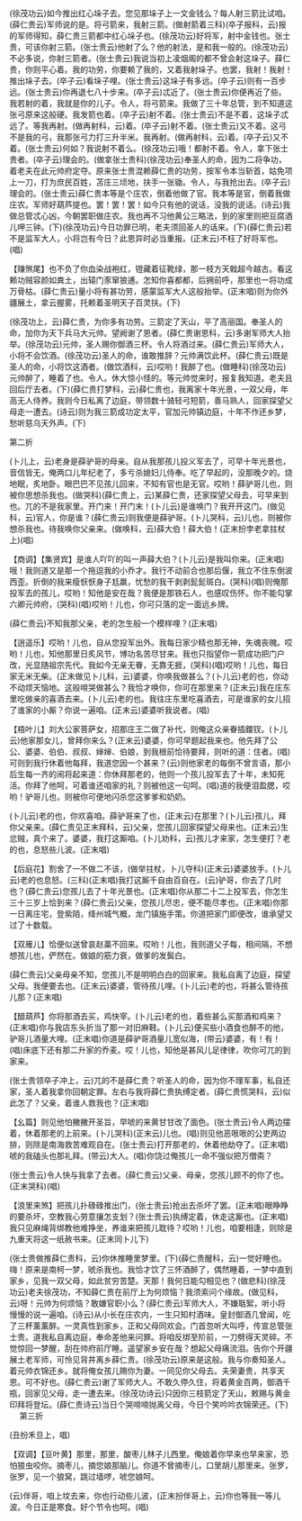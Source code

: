 <!-- { "loadSidebar": true } -->
(徐茂功云)如今推出红心垛子去。您见那垛子上一文金钱么？每人射三箭比试咱。(薛仁贵云)军师说的是。将弓箭来，我射三箭。(做射箭着三科)(卒子报科，云)报的军师得知，薛仁贵三箭都中红心垛子也。(徐茂功云)好将军，射中金钱也。张士贵，可该你射三箭。(张士贵云)他射了么？他的射法，是和我一般的。(徐茂功云)不必多说，你射三箭者。(张士贵云)我说当初上凌烟阁的都不曾会射这垛子。薛仁贵，你则平心着。我的功劳，你要赖了我的，又着我射垛子。也罢，我射！我射！推出垛子去。(卒子云)看垛子哩。(张士贵云)这垛子有多远。(卒子云)则有一百步远。(张士贵云)你再退七八十步来。(卒子云)忒近了。(张士贵云)你便再近了些。我若射的着，我就是你的儿子。令人，将弓箭来。我做了三十年总管，到不知道这张弓原来这般硬。我发箭也着。(卒子云)射不着。(张士贵云)不是不着，这垛子忒远了。等我再射。(做再射科，云)着。(卒子云)射不着。(张士贵云)又不着。这弓不是我的弓，我那张弓力打三升半米。我再射。(做再射科，云)着。(卒子云)又不着。(张士贵云)何如？我说射不着么。(徐茂功云)哦！都射不着。令人，拿下张士贵者。(卒子云)理会的。(做拿张士贵科)(徐茂功云)奉圣人的命，因为二将争功，着老夫在此元帅府定夺。原来张士贵混赖薛仁贵的功劳，按军令本当斩首，姑免项上一刀，打为庶民百姓，苫庄三顷地，扶手一张锄。令人，与我抢出去。(卒子云)理会的。(张士贵云)薛仁贵本等是个庄农，倒着他做了官。我本等是官，倒着我做庄农。军师好葫芦提也。罢！罢！罢！如今只有他的说话，没我的说话。(诗云)我做总管忒心凶，今朝罢职做庄农。我也再不习他黄公三略法，到的家里则把豆腐酒儿呷三钟。(下)(徐茂功云)今日功罪已明，老夫须回圣人的话来。(下)(薛仁贵云)若不是监军大人，小将岂有今日？此恩异时必当重报。(正末云)不枉了好将军也。(唱)

【赚煞尾】也不负了你血染战袍红，镫藏着征靴绿，那一枝方天戟超今越古。看这赖功贼容颜如粪土，出辕门豕窜狼逋。怎知你喜都都，后拥前呼，那里也一将功成万骨枯。(薛仁贵云)量小将有甚功劳，感蒙监军大人这般抬举。(正末唱)则为你外疆展土，拿云握雾，托赖着圣明天子百灵扶。(下)

(徐茂功上，云)薛仁贵，为你多有功劳。三箭定了天山，平了高丽国。奉圣人的命，加你为天下兵马大元帅。望阙谢了恩者。(薛仁贵谢恩科，云)多谢军师大人抬举。(徐茂功云)元帅，圣人赐你御酒三杯。令人将酒过来。(薛仁贵云)军师大人，小将不会饮酒。(徐茂功云)圣人的命，谁敢推辞？元帅满饮此杯。(薛仁贵云)既是圣人的命，小将饮这酒者。(做饮酒科，云)哎哟！我醉了也。(做睡科)(徐茂功云)元帅醉了，睡着了也。令人。休大惊小怪的。等元帅觉来时，报复我知道。老夫且回后厅去者。(下)(薛仁贵打梦科，云)薛仁贵也，我离家十年光景，一双父母，年高无人侍养。我则今日私离了边庭，带领数十骑轻弓短箭，善马熟人，回家探望父母走一遭去。(诗云)则为我三箭成功定太平，官加元帅镇边庭，十年不作还乡梦，愁听慈乌天外声。(下)

第二折

(卜儿上，云)老身是薛驴哥的母亲。自从我那孩儿投义军去了，可早十年光景也，音信皆无，俺两口儿年纪老了，多亏杀媳妇儿侍奉。吃了早起的，没那晚夕的。烧地眠，炙地卧。眼巴巴不见孩儿回来，不知有官也是无官。哎哟！薛驴哥儿也，则被你思想杀我也。(做哭科)(薛仁贵上，云)某薛仁贵，还家探望父母去，可早来到也。兀的不是我家里。开门来！开门末！(卜儿云)是谁唤门？我开开这门。(做见科，云)官人，你是谁？(薛仁贵云)则我便是薛驴哥。(卜儿哭科，云)儿也，则被你想杀我也。待我唤你父亲来。(做唤科，云)薛大伯！薛大伯！(正末扮孛老拿拄杖上)(唱)

【商调】【集贤宾】是谁人吖吖的叫一声薛大伯？(卜儿云)是我叫你来。(正末唱)哦！我则道又是那一个拖逗我的小乔才。我行不动前合也那后偃，我立不住东倒波西歪。折倒的我来瘦恹恹身子尪羸，忧愁的我干剥剥髭髭斑白。(哭科)(唱)则俺那投军去的孩儿，哎哟！知他是安在哉？我便是那铁石人，也感叹伤怀。你不能勾掌六卿元帅府，(哭科)(唱)哎哟！儿也，你可只落的定一面远乡牌。

(薛仁贵云)不知我那父亲，老的怎生般一个模样哩？(正末唱)

【逍遥乐】哎哟！儿也，自从您投军出外。我每日家少精也那无神，失魂丧魄。哎哟！儿也，知他那里日炙风节，博功名苦尽甘来。我也只指望你一箭成功把门户改，光显随祖宗先代。我如今无亲无眷，无靠无捱，(哭科)(唱)哎哟！儿也，每日家无米无柴。(正末做见卜儿科，云)婆婆，你唤我做甚么？(卜儿云)老的也，你动不动烦天恼地。这般啼哭做甚么？我恰才唤你，你可在那里来？(正末云)我在庄东里吃做亲的喜酒去来。(卜儿云)老的也。我往庄东里吃喜酒去，可是谁家的女儿招了谁家的小厮？你说一遍咱。(正末云)婆婆听我说者。(唱)

【梧叶儿】刘大公家菩萨女，招那庄王二做了补代，则俺这众亲眷插鐶钗。(卜儿云)他家那女儿，曾拜你来么？(正末云)婆婆，你可早题起我来也。他先拜了公公、婆婆、伯伯、叔叔、婶婶、伯娘，到我根前恰待要拜，则听的道：住者。(唱)可则到我行休着他每拜，我道您因一个甚来？(云)则他家老的每倒不曾言语，那小后生每一齐的闹将起来道：你休拜那老的，他则一个孩儿投军去了十年，未知死活。你拜了他呵，可着谁还咱家的礼？则被他这一句呵。(唱)道的我便泪盈腮，哎哟！驴哥儿也，则被你可便地闪杀您这爹爹和奶奶。

(卜儿云)老的也，你欢喜咱。薛驴哥来了也，(正末云)在那里？(卜儿云)孩儿，拜你父亲来。(薛仁贵见正末拜科，云)父亲，您孩儿回家探望父母来也。(正末云)生忿贼，真个来了。婆婆，我打这厮咱。(卜儿劝科，云)孩儿才来家，怎生便打？老的也，息怒些儿波。(正末唱)

【后庭花】割舍了一不做二不该，(做举拄杖，卜儿夺科)(正末云)婆婆放手。(卜儿云)老的也息怒。(三科)(正末唱)我打这厮千自由百自在。(云)驴哥，你去了几时也？(薛仁贵云)您孩儿去了十年光景也。(正末唱)你从那二十二上投军去，你怎生三十三岁上恰到来？(薛仁贵云)父亲，您孩儿尽忠，便不能尽孝也。(正末唱)你那一日离庄宅，登紫陌，绛州城气概，龙门镇施手策。你道把家门即便改，谁承望又过了十数载。

【双雁儿】恰便似送曾哀赵藁不回来。哎哟！儿也，我则道父子每，相间隔，不想想孩儿也，俨然在。做娘的筋力衰，做爹的发鬓白。

(薛仁贵云)父亲母亲不知，您孩儿不是明明白白的回家来。我私自离了边庭，探望父母。我便要去也。(正末云)婆婆，管待孩儿哩。(卜儿云)老的也，将甚么管待孩儿那？(正末唱)

【醋葫芦】你将那酒去买，鸡快宰。(卜儿云)老的也，着些甚么买那酒和鸡来？(正末唱)你与我店东头折当了那一对旧麻鞋。(卜儿云)便买些小酒食也醉不的他，驴哥儿酒量大哩。(正末唱)你道是薛驴哥酒量儿宽似海，(带云)婆婆，有！有！(唱)床底下还有那二升家的乔麦。哎！儿也，知他是甚风儿足律律，吹你可兀的到家来。

(张士贵领卒子冲上，云)兀的不是薛仁贵？听圣人的命，因为你不理军事，私自还家，圣人着我拿你回朝定罪。左右与我将薛仁贵执缚定者。(薛仁贵慌哭科，云)似此怎了？父亲，着谁人救我也？(正末唱)

【幺篇】则见他怕撇撇开圣旨，早唬的来黄甘甘改了面色。(张士贵云)令人两边摆着，休着那老的上前来。(卜儿哭科)(正末云)儿也。(唱)则见他恶哏哏的公吏两边排，则除是南海救苦难观自在。(张士贵云)打开那老的，休着他劫夺了。(正末唱)唬的我磕头也那礼拜。(带云)大人。(唱)你饶过俺孩儿一命不强似把万僧斋？

(张士贵云)令人快与我拿了去者。(薛仁贵云)父亲、母亲，您孩儿顾不的你了也。(正末哭科)(唱)

【浪里来煞】把孩儿扑碌碌推出门，(张士贵云)抢出去杀坏了罢。(正末唱)眼睁睁的要杀坏，空教我心劳意攘怎支划？(张士贵云)执缚定着，休走这厮也。(正末唱)我只见麻绳背绑教他难挣坐，养谁来把孩儿耽待？哎哟！儿也，咱要相逢，则除是九重天将这一纸赦书来。(正末同卜儿下)

(张士贵做推薛仁贵科，云)你休推睡里梦里。(下)(薛仁贵醒科，云)一觉好睡也。嗨！原来是南柯一梦，唬杀我也。我恰才饮了三怀酒醉了，偶然睡着，一梦中直到家乡，见我一双父母，如此贫穷苦楚。天那！我何日能勾相见也？(做悲科)(徐茂功云)老夫徐茂功，不知薛仁贵在前厅上为何烦恼？我须索问个缘故。(做见科，云)呀！元帅为何烦恼？敢嫌官职小么？(薛仁贵云)军师大人，不嫌聒絮，听小将慢慢的说一遍咱。(诗云)从小长在庄农内，一生只知村酒味。皇封御酒几曾闻，吃了三杯薰薰醉。一灵真性到家乡，正和父母同欢会。门首忽听大叫呼，传宣总管张士贵。道我私自离边庭，奉命差他来问罪。将咱反绑至阶前，一刀劈得天灵碎。不觉惊回一梦醒，刮在帅府前厅睡。遥望家乡安在哉？想起父母痛流泪。告你个开疆展土老军师，可怜见背井离乡薛仁贵。(徐茂功云)原来是这般。我与你奏知圣人。着元帅衣锦还乡。就将俺女孩儿赐你为妻。一同见你父母去。夫荣妻贵，共享天恩。可不好也。(薛仁贵云)谢了军师大人。不敢久停久住，将着黄金百两，御酒千瓶，回家见父母，走一遭去来。(徐茂功诗云)只因你三枝箭定了天山，敕赐与黄金印拜将登坛。(薛仁贵诗云)当日个哭啼啼抛离父母，今日个笑吟吟衣锦荣还。(下)
　
第三折

(丑扮禾旦上，唱)

【双调】【豆叶黄】那里，那里，酸枣儿林子儿西里。俺娘着你早来也早来家，恐怕狼虫咬你。摘枣儿，摘您娘那脑儿。你道不曾摘枣儿，口里胡儿那里来。张罗，张罗，见一个狼窝，跳过墙啰，唬您娘呵。

(云)伴哥，咱上坟去来，你也行动些儿波，(正末扮伴哥上，云)你也等我一等儿波。今日正是寒食。好个节令也呵。(唱)

